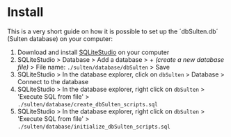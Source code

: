 # Install

This is a very short guide on how it is possible to set up the ´dbSulten.db´ (Sulten database) on your computer:

1. Download and install [SQLiteStudio](https://www.sqlitetutorial.net/download-install-sqlite/) on your computer
1. SQLiteStudio > Database > Add a database >  + _(create a new database file)_ > File name: `./sulten/database/dbSulten` > Save
1. SQLiteStudio > In the database explorer, click on `dbSulten` > Database > Connect to the database
1. SQLiteStudio > In the database explorer, right click on `dbSulten` > 'Execute SQL from file' > `./sulten/database/create_dbSulten_scripts.sql`
1. SQLiteStudio > In the database explorer, right click on `dbSulten` > 'Execute SQL from file' > `./sulten/database/initialize_dbSulten_scripts.sql`